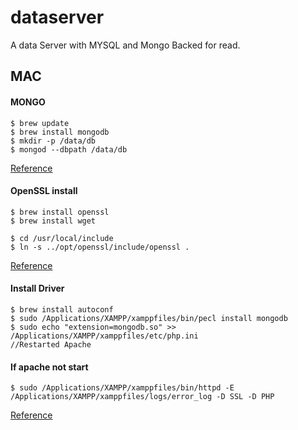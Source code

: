 # dataserver
A data Server with MYSQL and Mongo Backed for read.


## MAC

#### MONGO
```
$ brew update
$ brew install mongodb
$ mkdir -p /data/db
$ mongod --dbpath /data/db
```
[Reference](https://stackoverflow.com/questions/30204938/how-to-install-php-mongodb-driver-for-xampp-on-osx)

#### OpenSSL install
```
$ brew install openssl
$ brew install wget

$ cd /usr/local/include 
$ ln -s ../opt/openssl/include/openssl .
```
[Reference](https://github.com/mongodb/mongo-php-driver/issues/523)

#### Install Driver
```
$ brew install autoconf
$ sudo /Applications/XAMPP/xamppfiles/bin/pecl install mongodb
$ sudo echo "extension=mongodb.so" >> /Applications/XAMPP/xamppfiles/etc/php.ini
//Restarted Apache
```

#### If apache not start
```
$ sudo /Applications/XAMPP/xamppfiles/bin/httpd -E /Applications/XAMPP/xamppfiles/logs/error_log -D SSL -D PHP
```
[Reference](https://github.com/mongodb/mongo-php-driver/issues/247)


